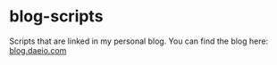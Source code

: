# blog-scripts
Scripts that are linked in my personal blog.
You can find the blog here: [blog.daeio.com](https://daeio.com/)
